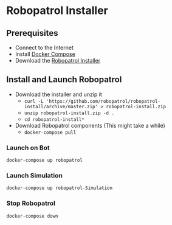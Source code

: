# Robopatrol Installer

## Prerequisites

- Connect to the Internet
- Install [Docker Compose](https://docs.docker.com/compose/install/)
- Download the [Robopatrol Installer](https://github.com/robopatrol/robopatrol-install/archive/master.zip)

## Install and Launch Robopatrol

- Download the installer and unzip it
  - `curl -L 'https://github.com/robopatrol/robopatrol-install/archive/master.zip' > robopatrol-install.zip`
  - `unzip robopatrol-install.zip -d .`
  - `cd robopatrol-install*`
- Download Robopatrol components (This might take a while)
  - `docker-compose pull`

### Launch on Bot

```shell
docker-compose up robopatrol
```

### Launch Simulation

```shell
docker-compose up robopatrol-Simulation
```

### Stop Robopatrol

```shell
docker-compose down
```
